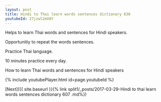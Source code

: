 ```yaml
---
layout: post
title: Hindi to Thai learn words sentences dictionary 830 
youtubeId: 27jzwl2mX8Y
---
```

 
 
Helps to learn Thai words and sentences for Hindi speakers.

Opportunitiy to repeat the words sentences. 

Practice Thai language. 
 
10 minutes practice every day. 
 
How to learn Thai words and sentences for Hindi speakers 
 
{% include youtubePlayer.html id=page.youtubeId %}
 
 
[Next]({{ site.baseurl }}{% link  split1/_posts/2017-03-29-Hindi to thai learn words sentences dictionary 607 .md%})
 
